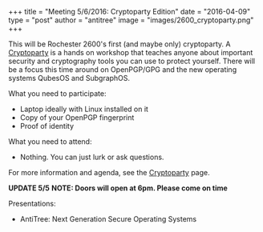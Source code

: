 +++
title = "Meeting 5/6/2016: Cryptoparty Edition"
date = "2016-04-09"
type = "post"
author = "antitree"
image = "images/2600_cryptoparty.png"
+++


This will be Rochester 2600's first (and maybe only) cryptoparty. A [Cryptoparty](/pages/cryptoparty.html) is a hands on workshop that teaches anyone about important security and cryptography tools you can use to protect yourself. There will be a focus this time around on OpenPGP/GPG and the new operating systems QubesOS and SubgraphOS. 

What you need to participate:

* Laptop ideally with Linux installed on it
* Copy of your OpenPGP fingerprint
* Proof of identity

What you need to attend:

* Nothing. You can just lurk or ask questions. 

For more information and agenda, see the [Cryptoparty](/pages/cryptoparty.html) page.

**UPDATE 5/5**
**NOTE: Doors will open at 6pm. Please come on time**

Presentations:

* AntiTree: Next Generation Secure Operating Systems

